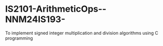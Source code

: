 # IS2101-ArithmeticOps--NNM24IS193-
To implement signed integer multiplication and division algorithms using C programming
